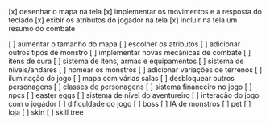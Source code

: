 [x] desenhar o mapa na tela
[x] implementar os movimentos e a resposta do teclado
[x] exibir os atributos do jogador na tela
[x] incluir na tela um resumo do combate

[ ] aumentar o tamanho do mapa
[ ] escolher os atributos
[ ] adicionar outros tipos de monstro
[ ] implementar novas mecânicas de combate
[ ] itens de cura
[ ] sistema de itens, armas e equipamentos
[ ] sistema de níveis/andares
[ ] nomear os monstros
[ ] adicionar variações de terrenos
[ ] iluminação do jogo
[ ] mapa com várias salas
[ ] desbloquear outros personagens
[ ] classes de personagens
[ ] sistema financeiro no jogo
[ ] npcs
[ ] easter eggs
[ ] sistema de nível do aventureiro
[ ] interação do jogo com o jogador
[ ] dificuldade do jogo
[ ] boss
[ ] IA de monstros
[ ] pet
[ ] loja
[ ] skin
[ ] skill tree
